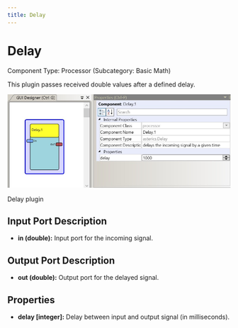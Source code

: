 ```yaml
---
title: Delay
---
```


# Delay

Component Type: Processor (Subcategory: Basic Math)

This plugin passes received double values after a defined delay.

![Screenshot: Delay plugin](./img/Delay.jpg "Screenshot: Delay plugin")

Delay plugin

## Input Port Description

- **in (double):** Input port for the incoming signal.

## Output Port Description

- **out (double):** Output port for the delayed signal.

## Properties

- **delay \[integer\]:** Delay between input and output signal (in milliseconds).
